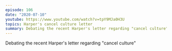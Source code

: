 ```yaml
---
episode: 106
date: "2020-07-10"
youtube: https://www.youtube.com/watch?v=tpY9MJa0H3U
topics: Harper's cancel culture letter
summary: Debating the recent Harper's letter regarding "cancel culture"
---
```


Debating the recent Harper's letter regarding "cancel culture"
